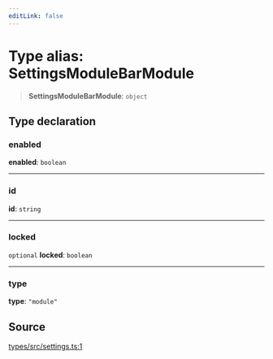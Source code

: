 ```yaml
---
editLink: false
---
```


# Type alias: SettingsModuleBarModule

> **SettingsModuleBarModule**: `object`

## Type declaration

### enabled

**enabled**: `boolean`

---

### id

**id**: `string`

---

### locked

`optional` **locked**: `boolean`

---

### type

**type**: `"module"`

## Source

[types/src/settings.ts:1](https://github.com/directus/directus/blob/7789a6c53/packages/types/src/settings.ts#L1)
